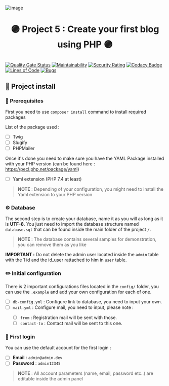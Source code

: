![image](https://user-images.githubusercontent.com/54909696/144947502-ef90f2a8-efcb-415d-b30d-5eba9d56fa65.png)
# <p align="center">🟣 Project 5 : Create your first blog using PHP 🟣</p>
[![Quality Gate Status](https://sonarcloud.io/api/project_badges/measure?project=ledukilian_LeduKilian_P5_10052021&metric=alert_status)](https://sonarcloud.io/summary/new_code?id=ledukilian_LeduKilian_P5_10052021)
[![Maintainability](https://api.codeclimate.com/v1/badges/706fe8c458f4273b5932/maintainability)](https://codeclimate.com/github/ledukilian/LeduKilian_P5_10052021/maintainability)
[![Security Rating](https://sonarcloud.io/api/project_badges/measure?project=ledukilian_LeduKilian_P5_10052021&metric=security_rating)](https://sonarcloud.io/dashboard?id=ledukilian_LeduKilian_P5_10052021)
[![Codacy Badge](https://app.codacy.com/project/badge/Grade/17e69317ec4042099804ca93d28f9840)](https://www.codacy.com/gh/ledukilian/LeduKilian_P5_10052021/dashboard?utm_source=github.com&amp;utm_medium=referral&amp;utm_content=ledukilian/LeduKilian_P5_10052021&amp;utm_campaign=Badge_Grade)
[![Lines of Code](https://sonarcloud.io/api/project_badges/measure?project=ledukilian_LeduKilian_P5_10052021&metric=ncloc)](https://sonarcloud.io/dashboard?id=ledukilian_LeduKilian_P5_10052021)
[![Bugs](https://sonarcloud.io/api/project_badges/measure?project=ledukilian_LeduKilian_P5_10052021&metric=bugs)](https://sonarcloud.io/dashboard?id=ledukilian_LeduKilian_P5_10052021)

## 🧱 Project install
### 🧩 Prerequisites
First you need to use `composer install` command to install required packages

List of the package used :
- [ ] Twig
- [ ] Slugify
- [ ] PHPMailer

Once it's done you need to make sure you have the YAML Package installed with your PHP version (can be found here : https://pecl.php.net/package/yaml)
- [ ] Yaml extension (PHP 7.4 at least)

> **NOTE** : Depending of your configuration, you might need to install the Yaml extension to your PHP version

### ⚙️ Database
The second step is to create your database, name it as you will as long as it is **UTF-8**.
You just need to import the database structure named `database.sql` that can be found inside the main folder of the project `/`.
> **NOTE** : The database contains several samples for demonstration, you can remove them as you like

**IMPORTANT :** Do not delete the admin user located inside the `admin` table with the 1 id and the id_user rattached to him in `user` table.
<br />
### ✏️ Initial configuration
There is 2 important configurations files located in the `config/` folder, you can use the `.example` and add your own configuration for each of one.
- [ ] `db-config.yml` : Configure link to database, you need to input your own.
- [ ] `mail.yml` : Configure mail, you need to input, please note :
    >
    - [ ] `from` : Registration mail will be sent with those.
    - [ ] `contact-to` : Contact mail will be sent to this one.

### 🔐 First login
You can use the default account for the first login :
- [ ] **Email** : `admin@admin.dev`
- [ ] **Password** : `admin12345`

> **NOTE** : All account parameters (name, email, password etc..) are editable inside the admin panel
